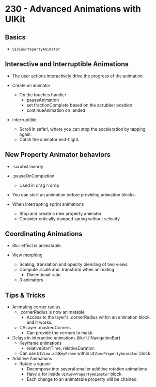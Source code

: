 # 230 - Advanced Animations with UIKit

## Basics

- `UIViewPropertyAnimator`

## Interactive and Interruptible Animations

- The user actions interactively drive the progress of the animation.
- Create an animator
  - On the touches handler
    - pauseAnimation
    - set fractionComplete based on the scrubber position
    - continueAnimation on .ended
    
- Interruptible
  - Scroll in safari, where you can stop the acceleration by tapping again.
  - Catch the animator mid-flight.
  

## New Property Animator behaviors

- .scrubsLinearly
- .pauseOnCompletion
  - Used in drag n drop
- You can start an animation before providing animation blocks.

- When interrupting sprint animations
  - Stop and create a new property animator
  - Consider critically damped spring without velocity

## Coordinating Animations

- Blur effect is animatable.

- View morphing
  - Scaling, translation and opacity blending of two views.
  - Compute .scale and .transform when animating
    - Dimentional ratio
  - 3 animators

## Tips & Tricks

- Animating corner radius
  - .cornerRadius is now animatable
    - Access to the layer's .cornerRadius within an animation block and it works.
  - CALayer .maskedCorners
    - Can provide the corners to mask.
- Delays in interactive animations (like UINavigationBar)
  - Keyframe animations
    - relativeStartTime, relativeDuration
  - Can use `UIView.addKeyFrame` within `UIViewPropertyAnimator` block.
- Additive Animations
  - Rotate a square
    - Decompose into several smaller additive rotation animations
    - Have a for inside `UIViewPropertyAnimator` block.
    - Each change to an animatable property will be chained.
